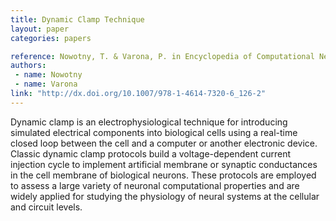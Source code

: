 ```yaml
---
title: Dynamic Clamp Technique
layout: paper
categories: papers

reference: Nowotny, T. & Varona, P. in Encyclopedia of Computational Neuroscience (eds. Jaeger, D. & Jung, R.) 1–4 (Springer New York, 2014).
authors:
 - name: Nowotny
 - name: Varona
link: "http://dx.doi.org/10.1007/978-1-4614-7320-6_126-2"
---
```


Dynamic clamp is an electrophysiological technique for introducing simulated electrical components into biological cells using a real-time closed loop between the cell and a computer or another electronic device. Classic dynamic clamp protocols build a voltage-dependent current injection cycle to implement artificial membrane or synaptic conductances in the cell membrane of biological neurons. These protocols are employed to assess a large variety of neuronal computational properties and are widely applied for studying the physiology of neural systems at the cellular and circuit levels.
